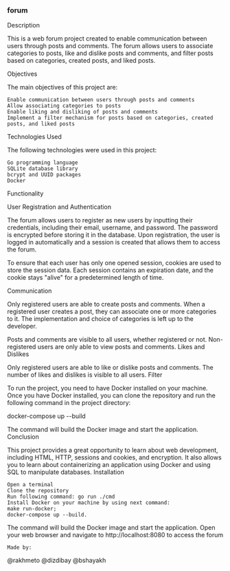 ### forum

Description

This is a web forum project created to enable communication between users through posts and comments. The forum allows users to associate categories to posts, like and dislike posts and comments, and filter posts based on categories, created posts, and liked posts.

Objectives

The main objectives of this project are:

    Enable communication between users through posts and comments
    Allow associating categories to posts
    Enable liking and disliking of posts and comments
    Implement a filter mechanism for posts based on categories, created posts, and liked posts

Technologies Used

The following technologies were used in this project:

    Go programming language
    SQLite database library
    bcrypt and UUID packages
    Docker

Functionality

User Registration and Authentication

The forum allows users to register as new users by inputting their credentials, including their email, username, and password. The password is encrypted before storing it in the database. Upon registration, the user is logged in automatically and a session is created that allows them to access the forum.

To ensure that each user has only one opened session, cookies are used to store the session data. Each session contains an expiration date, and the cookie stays "alive" for a predetermined length of time.

Communication

Only registered users are able to create posts and comments. When a registered user creates a post, they can associate one or more categories to it. The implementation and choice of categories is left up to the developer.

Posts and comments are visible to all users, whether registered or not. Non-registered users are only able to view posts and comments.
Likes and Dislikes

Only registered users are able to like or dislike posts and comments. The number of likes and dislikes is visible to all users.
Filter


To run the project, you need to have Docker installed on your machine. Once you have Docker installed, you can clone the repository and run the following command in the project directory:

docker-compose up --build

The command will build the Docker image and start the application.
Conclusion

This project provides a great opportunity to learn about web development, including HTML, HTTP, sessions and cookies, and encryption. It also allows you to learn about containerizing an application using Docker and using SQL to manipulate databases.
Installation

    Open a terminal
    Clone the repository
    Run following command: go run ./cmd
    Install Docker on your machine by using next command: 
    make run-docker;
    docker-compose up --build.

 The command will build the Docker image and start the application.
 Open your web browser and navigate to http://localhost:8080 to access the forum




    Made by:

@rakhmeto @dizdibay @bshayakh